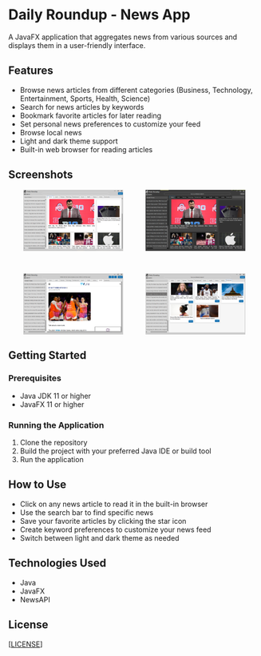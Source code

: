 # Daily Roundup - News App

A JavaFX application that aggregates news from various sources and displays them in a user-friendly interface.

## Features

- Browse news articles from different categories (Business, Technology, Entertainment, Sports, Health, Science)
- Search for news articles by keywords
- Bookmark favorite articles for later reading
- Set personal news preferences to customize your feed
- Browse local news
- Light and dark theme support
- Built-in web browser for reading articles

## Screenshots

<div style="display: flex; flex-wrap: wrap; justify-content: center; gap: 45px;">
    <img src="screenshots/Application Interface.png" width="200" alt="App UI">
    <img src="screenshots/Dark Mode.png" width="200" alt="App UI DarkMode">
    <img src="screenshots/Article Tab.png" width="200" alt="Read New Articles">
    <img src="screenshots/Bookmarks.png" width="200" alt="BookMarks">
</div>

## Getting Started

### Prerequisites

- Java JDK 11 or higher
- JavaFX 11 or higher

### Running the Application

1. Clone the repository
2. Build the project with your preferred Java IDE or build tool
3. Run the application

## How to Use

- Click on any news article to read it in the built-in browser
- Use the search bar to find specific news
- Save your favorite articles by clicking the star icon
- Create keyword preferences to customize your news feed
- Switch between light and dark theme as needed

## Technologies Used

- Java
- JavaFX
- NewsAPI

## License

[[LICENSE](LICENSE)]
